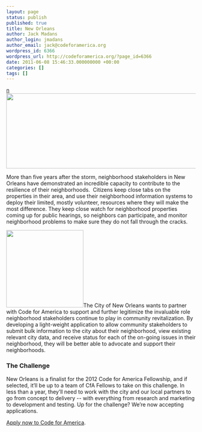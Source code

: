 ```yaml
---
layout: page
status: publish
published: true
title: New Orleans
author: Jack Madans
author_login: jmadans
author_email: jack@codeforamerica.org
wordpress_id: 6366
wordpress_url: http://codeforamerica.org/?page_id=6366
date: 2011-06-08 15:46:33.000000000 +00:00
categories: []
tags: []
---
```

<a href="http://codeforamerica.org/wp-content/uploads/2011/06/neworleans.jpg">n<img class="aligncenter size-full wp-image-6367" title="New Orleans, Louisiana, United States" alt="" src="http://codeforamerica.org/wp-content/uploads/2011/06/neworleans.jpg" width="630" height="200" /></a>

More than five years after the storm, neighborhood stakeholders in New Orleans have demonstrated an incredible capacity to contribute to the resilience of their neighborhoods.  Citizens keep close tabs on the properties in their area, and use their neighborhood information systems to deploy their limited, mostly volunteer, resources where they will make the most difference. They keep close watch for neighborhood properties coming up for public hearings, so neighbors can participate, and monitor neighborhood problems to make sure they do not fall through the cracks.

<a href="http://codeforamerica.org/wp-content/uploads/2011/06/NewOrleansSeal.jpg"><img class="alignright size-full wp-image-6371" title="NewOrleansSeal" alt="" src="http://codeforamerica.org/wp-content/uploads/2011/06/NewOrleansSeal.jpg" width="205" height="206" /></a>The City of New Orleans wants to partner with Code for America to support and further legitimize the invaluable role neighborhood stakeholders continue to play in community revitalization. By developing a light-weight application to allow community stakeholders to submit bulk information to the city about their neighborhood, view existing relevant city data, and receive status for each of the on-going issues in their neighborhood, they will be better able to advocate and support their neighborhoods.
<h3>The Challenge</h3>
New Orleans is a finalist for the 2012 Code for America Fellowship, and if selected, it’ll be up to a team of CfA Fellows to take on this challenge. In less than a year, they’ll need to work with the city and our local partners to go from concept to delivery -- with everything from research and marketing to development and testing. Up for the challenge? We’re now accepting applications.

<a href="../apply">Apply now to Code for America</a>.

